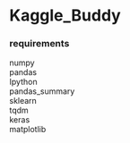 # Kaggle_Buddy
### requirements
numpy  
pandas  
Ipython  
pandas_summary  
sklearn  
tqdm  
keras  
matplotlib  
